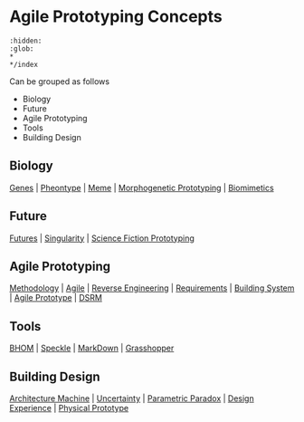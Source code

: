 # Agile Prototyping Concepts

```{toctree}
:hidden:
:glob:
*
*/index
```

Can be grouped as follows
* Biology
* Future
* Agile Prototyping
* Tools
* Building Design



## Biology
[Genes] | [Pheontype] | [Meme] | [Morphogenetic Prototyping] | [Biomimetics] 

## Future
[Futures] | [Singularity] | [Science Fiction Prototyping]

## Agile Prototyping
[Methodology] | [Agile] | [Reverse Engineering] | [Requirements] | [Building System] | [Agile Prototype] | [DSRM]

## Tools
[BHOM] | [Speckle] | [MarkDown] | [Grasshopper]

## Building Design
[Architecture Machine] | [Uncertainty] | [Parametric Paradox] | [Design Experience] | [Physical Prototype] 




[Biomimetics]: /Agile/Concepts/Biomimetics
[Science Fiction Prototyping]: /Agile/Concepts/Biomimetics
[Methodology]: /Agile/Concepts/Methodology
[Physical Prototype]: /Agile/Concepts/PhysicalPrototype
[Morphogenetic Prototyping]: /Agile/Concepts/MorphogeneticPrototyping
[DSRM]: /Agile/Concepts/DSRM
[Genes]: /Agile/Concepts/Genes
[Pheontype]: /Agile/Concepts/Pheontype
[Meme]: /Agile/Concepts/Meme
[Futures]: /Agile/Concepts/Futures
[Singularity]: /Agile/Concepts/Singularity
[Agile]: /Agile/Concepts/Agile
[Reverse Engineering]: /Agile/Concepts/ReverseEngineering
[Requirements]: /Agile/Concepts/Requirements
[Building System]: /Agile/Concepts/BuildingSystem
[BHOM]: /Agile/Concepts/BHOM
[Speckle]: /Agile/Concepts/Speckle
[MarkDown]: /Agile/Concepts/MarkDown
[Grasshopper]: /Agile/Concepts/Grasshopper
[Architecture Machine]: /Agile/Concepts/ArchitectureMachine
[Uncertainty]: /Agile/Concepts/Uncertainty
[Parametric Paradox]: /Agile/Concepts/ParametricParadox
[Design Experience]: /Agile/Concepts/DesignExperience
[AFDP]: /Agile/Concepts/AFDP
[Agile Prototype]: /Agile/Concepts/AgilePrototype

